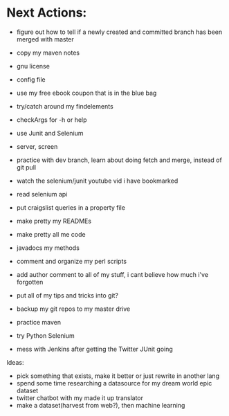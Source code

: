 Next Actions:
=============


- figure out how to tell if a newly created and committed branch has been merged with master
 
- copy my maven notes

- gnu license

- config file

- use my free ebook coupon that is in the blue bag

- try/catch around my findelements

- checkArgs for -h or help

- use Junit and Selenium

- server, screen

- practice with dev branch, learn about doing fetch and merge, instead of git pull

- watch the selenium/junit youtube vid i have bookmarked

- read selenium api

- put craigslist queries in a property file

- make pretty my READMEs
- make pretty all me code
- javadocs my methods
- comment and organize my perl scripts
- add author comment to all of my stuff, i cant believe how much i've forgotten

- put all of my tips and tricks into git?

- backup my git repos to my master drive

- practice maven

- try Python Selenium

- mess with Jenkins after getting the Twitter JUnit going



Ideas:
- pick something that exists, make it better or just rewrite in another lang
- spend some time researching a datasource for my dream world epic dataset
- twitter chatbot with my made it up translator
- make a dataset(harvest from web?), then machine learning
